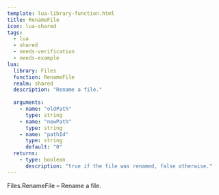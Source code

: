 ```yaml
---
template: lua-library-function.html
title: RenameFile
icon: lua-shared
tags:
  - lua
  - shared
  - needs-verification
  - needs-example
lua:
  library: Files
  function: RenameFile
  realm: shared
  description: "Rename a file."
  
  arguments:
    - name: "oldPath"
      type: string
    - name: "newPath"
      type: string
    - name: "pathId"
      type: string
      default: "0"
  returns:
    - type: boolean
      description: "true if the file was renamed, false otherwise."
---
```


<div class="lua__search__keywords">
Files.RenameFile &#x2013; Rename a file.
</div>
